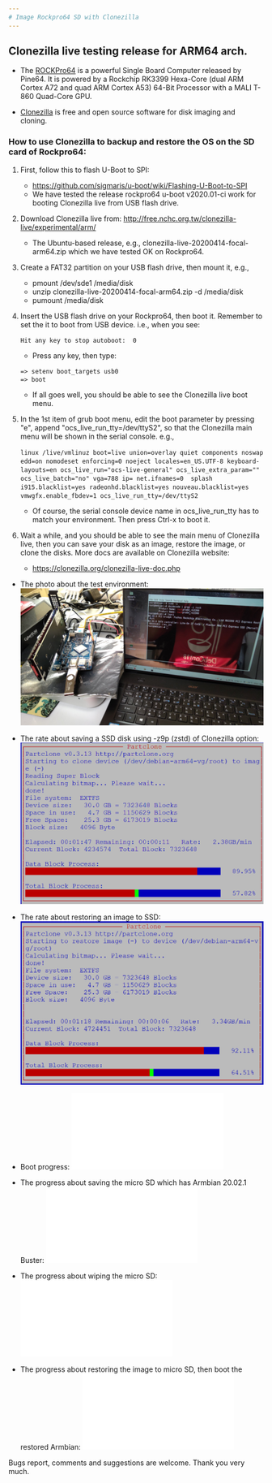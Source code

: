 ```yaml
---
# Image Rockpro64 SD with Clonezilla
---
```

## Clonezilla live testing release for ARM64 arch.

- The [ROCKPro64][1] is a powerful Single Board Computer released by Pine64. It is powered by a Rockchip RK3399 Hexa-Core (dual ARM Cortex A72 and quad ARM Cortex A53) 64-Bit Processor with a MALI T-860 Quad-Core GPU.

- [Clonezilla][2] is free and open source software for disk imaging and cloning.

### How to use Clonezilla to backup and restore the OS on the SD card of Rockpro64:
1. First, follow this to flash U-Boot to SPI:
   - https://github.com/sigmaris/u-boot/wiki/Flashing-U-Boot-to-SPI
   - We have tested the release rockpro64 u-boot v2020.01-ci work for booting Clonezilla live from USB flash drive.

2. Download Clonezilla live from:
   http://free.nchc.org.tw/clonezilla-live/experimental/arm/
   - The Ubuntu-based release, e.g., clonezilla-live-20200414-focal-arm64.zip which we have tested OK on Rockpro64.

3. Create a FAT32 partition on your USB flash drive, then mount it, e.g.,
   - pmount /dev/sde1 /media/disk
   - unzip clonezilla-live-20200414-focal-arm64.zip -d /media/disk
   - pumount /media/disk

4. Insert the USB flash drive on your Rockpro64, then boot it. Remember to set the it to boot from USB device.
   i.e., when you see:
   ```
   Hit any key to stop autoboot:  0
   ```
   - Press any key, then type:
   ```
   => setenv boot_targets usb0
   => boot
   ```
   - If all goes well, you should be able to see the Clonezilla live boot menu.

5. In the 1st item of grub boot menu, edit the boot parameter by pressing "e",
   append "ocs_live_run_tty=/dev/ttyS2", so that the Clonezilla main menu will be shown in the serial console.
   e.g.,

   `linux /live/vmlinuz boot=live union=overlay quiet components noswap edd=on nomodeset enforcing=0 noeject locales=en_US.UTF-8 keyboard-layouts=en ocs_live_run="ocs-live-general" ocs_live_extra_param="" ocs_live_batch="no" vga=788 ip= net.ifnames=0  splash i915.blacklist=yes radeonhd.blacklist=yes nouveau.blacklist=yes vmwgfx.enable_fbdev=1 ocs_live_run_tty=/dev/ttyS2`
   - Of course, the serial console device name in ocs_live_run_tty has to match your environment. Then press Ctrl-x to boot it.

6. Wait a while, and you should be able to see the main menu of Clonezilla live, then you can save your disk as an image, restore the image, or clone the disks. More docs are available on Clonezilla website:
   - https://clonezilla.org/clonezilla-live-doc.php

- The photo about the test environment:
![](0-test-env.jpg)

- The rate about saving a SSD disk using -z9p (zstd) of Clonezilla option:
![](2-rockpro-save-ssd.png)

- The rate about restoring an image to SSD:
![](3-rockpro-restore-ssd.png)

- Boot progress:
![download plain text file](0-boot-process.txt)

- The progress about saving the micro SD which has Armbian 20.02.1 Buster:
![download plain text file](4-save-sd.txt)

- The progress about wiping the micro SD:
![download plain text file](5-wipe-sd.txt)

- The progress about restoring the image to micro SD, then boot the restored Armbian:
![download plain text file](6-restore-sd.txt)

Bugs report, comments and suggestions are welcome.
Thank you very much.

[1]: https://wiki.pine64.org/index.php/ROCKPro64
[2]: https://clonezilla.org
